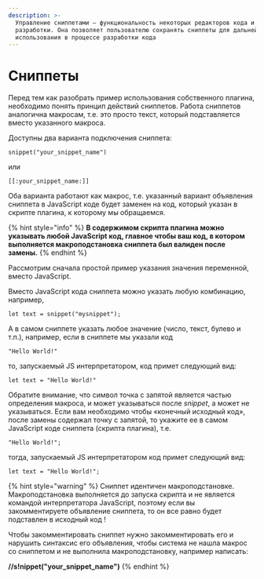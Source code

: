```yaml
---
description: >-
  Управление сниппетами — функциональность некоторых редакторов кода и сред
  разработки. Она позволяет пользователю сохранять сниппеты для дальнейшего
  использования в процессе разработки кода
---
```


# Сниппеты

Перед тем как разобрать пример использования собственного плагина, необходимо понять принцип действий сниппетов. Работа сниппетов аналогична макросам, т.е. это просто текст,  который подставляется вместо указанного макроса.

Доступны два варианта подключения сниппета:

```
snippet("your_snippet_name")
```

или

```
[[:your_snippet_name:]]
```

Оба варианта работают как макрос, т.е. указанный вариант объявления сниппета в JavaScript коде будет заменен на код, который указан в скрипте плагина, к которому мы обращаемся.

{% hint style="info" %}
**В содержимом скрипта плагина можно указывать любой JavaScript код, главное чтобы ваш код, в котором выполняется макроподстановка сниппета был валиден после замены.**
{% endhint %}

Рассмотрим сначала простой пример указания значения переменной, вместо JavaScript.

Вместо JavaScript кода сниппета можно указать любую комбинацию, например,

```
let text = snippet("mysnippet");
```

А в самом сниппете указать любое значение (число, текст, булево и т.п.), например, если в сниппете мы указали код

```
"Hello World!"
```

то, запускаемый JS интерпретатором, код примет следующий вид:

```
let text = "Hello World!"
```

Обратите внимание, что символ точка с запятой является частью определения макроса, и может указываться после _snippet_, а может не указываться. Если вам необходимо чтобы «конечный исходный код», после замены содержал точку с запятой, то укажите ее в самом JavaScript коде сниппета (скрипта плагина), т.е.

```
"Hello World!";
```

тогда, запускаемый JS интерпретатором код примет следующий вид:

```
let text = "Hello World!";
```

{% hint style="warning" %}
Сниппет идентичен макроподстановке. Макроподстановка выполняется до запуска скрипта и не является командой интерпретатора JavaScript, поэтому если вы закомментируете объявление сниппета, то он все равно будет подставлен в исходный код !

Чтобы закомментировать сниппет нужно закомментировать его и нарушить синтаксис его объявления, чтобы система не нашла макрос со сниппетом и не выполнила макроподстановку, например написать:

**//s!nippet("your\_snippet\_name")**
{% endhint %}
